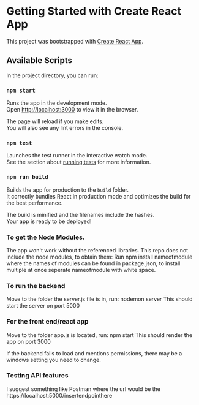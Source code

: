 # Getting Started with Create React App

This project was bootstrapped with [Create React App](https://github.com/facebook/create-react-app).

## Available Scripts

In the project directory, you can run:

### `npm start`

Runs the app in the development mode.\
Open [http://localhost:3000](http://localhost:3000) to view it in the browser.

The page will reload if you make edits.\
You will also see any lint errors in the console.

### `npm test`

Launches the test runner in the interactive watch mode.\
See the section about [running tests](https://facebook.github.io/create-react-app/docs/running-tests) for more information.

### `npm run build`

Builds the app for production to the `build` folder.\
It correctly bundles React in production mode and optimizes the build for the best performance.

The build is minified and the filenames include the hashes.\
Your app is ready to be deployed!

### To get the Node Modules.
The app won't work without the referenced libraries. This repo does not include the node modules, to obtain them: 
  Run npm install nameofmodule
  where the names of modules can be found in package.json, to install multiple at once seperate nameofmodule with white space.

### To run the backend

Move to the folder the server.js file is in, run: nodemon server
This should start the server on port 5000

### For the front end/react app
Move to the folder app.js is located, run: npm start
This should render the app on port 3000

If the backend fails to load and mentions permissions, there may be a windows setting you need to change.

### Testing API features

I suggest something like Postman where the url would be the https://localhost:5000/insertendpointhere



